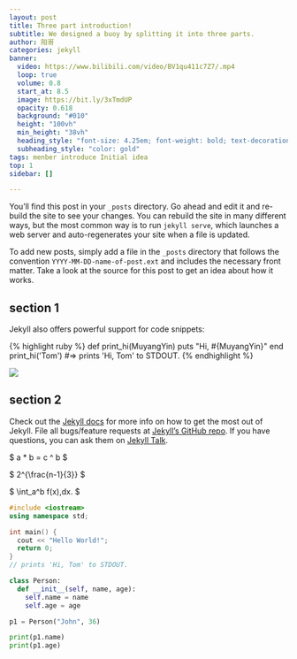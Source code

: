 ```yaml
---
layout: post
title: Three part introduction!
subtitle: We designed a buoy by splitting it into three parts.
author: 阳哥
categories: jekyll
banner:
  video: https://www.bilibili.com/video/BV1qu411c7Z7/.mp4
  loop: true
  volume: 0.8
  start_at: 8.5
  image: https://bit.ly/3xTmdUP
  opacity: 0.618
  background: "#010"
  height: "100vh"
  min_height: "38vh"
  heading_style: "font-size: 4.25em; font-weight: bold; text-decoration: underline"
  subheading_style: "color: gold"
tags: menber introduce Initial idea
top: 1
sidebar: []

---
```


You’ll find this post in your `_posts` directory. Go ahead and edit it and re-build the site to see your changes. You can rebuild the site in many different ways, but the most common way is to run `jekyll serve`, which launches a web server and auto-regenerates your site when a file is updated.

To add new posts, simply add a file in the `_posts` directory that follows the convention `YYYY-MM-DD-name-of-post.ext` and includes the necessary front matter. Take a look at the source for this post to get an idea about how it works.

## section 1

Jekyll also offers powerful support for code snippets:

{% highlight ruby %}
def print_hi(MuyangYin)
puts "Hi, #{MuyangYin}"
end
print_hi('Tom')
#=> prints 'Hi, Tom' to STDOUT.
{% endhighlight %}

![](https://www.bing.com/images/search?view=detailV2&ccid=cpwNeVke&id=A21B579CBA36D3EEDC6ACE749D491CC5D6544161&thid=OIP.cpwNeVkenoHsEi3Rr3TxfAHaD0&mediaurl=https%3A%2F%2Fth.bing.com%2Fth%2Fid%2FR.729c0d79591e9e81ec122dd1af74f17c%3Frik%3DYUFU1sUcSZ10zg%26riu%3Dhttp%253a%252f%252fn.sinaimg.cn%252fsinacn08%252f656%252fw960h496%252f20180805%252f268c-hhhczfa6535869.jpg%26ehk%3D%252b1LrlGd8B5OseTeJe%252bosDoQU4eQUVPSkDC%252f6QcLHNZU%253d%26risl%3D%26pid%3DImgRaw%26r%3D0&exph=496&expw=960&q=%E7%85%A7%E7%89%87&simid=608043915425686526&form=IRPRST&ck=8B4B4FE616AAE85BE4E02AD3B587BB9B&selectedindex=158&itb=0&cw=1375&ch=720&ajaxhist=0&ajaxserp=0&vt=0&sim=11)
## section 2

Check out the [Jekyll docs][jekyll-docs] for more info on how to get the most out of Jekyll. File all bugs/feature requests at [Jekyll’s GitHub repo][jekyll-gh]. If you have questions, you can ask them on [Jekyll Talk][jekyll-talk].

[jekyll-docs]: https://jekyllrb.com/docs/home
[jekyll-gh]: https://github.com/jekyll/jekyll
[jekyll-talk]: https://talk.jekyllrb.com/

$ a \* b = c ^ b $

$ 2^{\frac{n-1}{3}} $

$ \int_a^b f(x)\,dx. $

```cpp
#include <iostream>
using namespace std;

int main() {
  cout << "Hello World!";
  return 0;
}
// prints 'Hi, Tom' to STDOUT.
```

```python
class Person:
  def __init__(self, name, age):
    self.name = name
    self.age = age

p1 = Person("John", 36)

print(p1.name)
print(p1.age)
```
